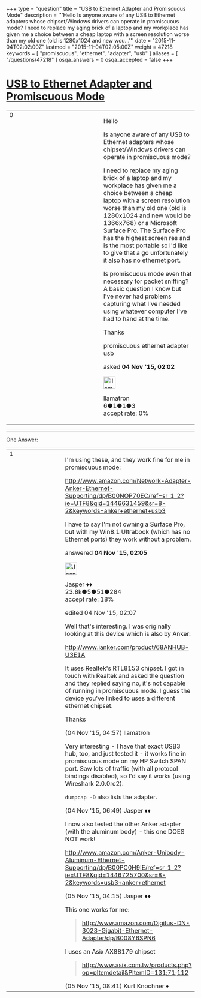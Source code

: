 +++
type = "question"
title = "USB to Ethernet Adapter and Promiscuous Mode"
description = '''Hello Is anyone aware of any USB to Ethernet adapters whose chipset/Windows drivers can operate in promiscuous mode? I need to replace my aging brick of a laptop and my workplace has given me a choice between a cheap laptop with a screen resolution worse than my old one (old is 1280x1024 and new wou...'''
date = "2015-11-04T02:02:00Z"
lastmod = "2015-11-04T02:05:00Z"
weight = 47218
keywords = [ "promiscuous", "ethernet", "adapter", "usb" ]
aliases = [ "/questions/47218" ]
osqa_answers = 0
osqa_accepted = false
+++

<div class="headNormal">

# [USB to Ethernet Adapter and Promiscuous Mode](/questions/47218/usb-to-ethernet-adapter-and-promiscuous-mode)

</div>

<div id="main-body">

<div id="askform">

<table id="question-table" style="width:100%;"><colgroup><col style="width: 50%" /><col style="width: 50%" /></colgroup><tbody><tr class="odd"><td style="width: 30px; vertical-align: top"><div class="vote-buttons"><div id="post-47218-score" class="post-score" title="current number of votes">0</div><div id="favorite-count" class="favorite-count"></div></div></td><td><div id="item-right"><div class="question-body"><p>Hello</p><p>Is anyone aware of any USB to Ethernet adapters whose chipset/Windows drivers can operate in promiscuous mode?</p><p>I need to replace my aging brick of a laptop and my workplace has given me a choice between a cheap laptop with a screen resolution worse than my old one (old is 1280x1024 and new would be 1366x768) or a Microsoft Surface Pro. The Surface Pro has the highest screen res and is the most portable so I'd like to give that a go unfortunately it also has no ethernet port.</p><p>Is promiscuous mode even that necessary for packet sniffing? A basic question I know but I've never had problems capturing what I've needed using whatever computer I've had to hand at the time.</p><p>Thanks</p></div><div id="question-tags" class="tags-container tags">promiscuous ethernet adapter usb</div><div id="question-controls" class="post-controls"></div><div class="post-update-info-container"><div class="post-update-info post-update-info-user"><p>asked <strong>04 Nov '15, 02:02</strong></p><img src="https://secure.gravatar.com/avatar/4cba07980be0515c7e7df3276e1ef91f?s=32&amp;d=identicon&amp;r=g" class="gravatar" width="32" height="32" alt="llamatron&#39;s gravatar image" /><p>llamatron<br />
<span class="score" title="6 reputation points">6</span><span title="1 badges"><span class="badge1">●</span><span class="badgecount">1</span></span><span title="1 badges"><span class="silver">●</span><span class="badgecount">1</span></span><span title="3 badges"><span class="bronze">●</span><span class="badgecount">3</span></span><br />
<span class="accept_rate" title="Rate of the user&#39;s accepted answers">accept rate:</span> <span title="llamatron has no accepted answers">0%</span></p></div></div><div id="comments-container-47218" class="comments-container"></div><div id="comment-tools-47218" class="comment-tools"></div><div class="clear"></div><div id="comment-47218-form-container" class="comment-form-container"></div><div class="clear"></div></div></td></tr></tbody></table>

------------------------------------------------------------------------

<div class="tabBar">

<span id="sort-top"></span>

<div class="headQuestions">

One Answer:

</div>

</div>

<span id="47219"></span>

<div id="answer-container-47219" class="answer">

<table style="width:100%;"><colgroup><col style="width: 50%" /><col style="width: 50%" /></colgroup><tbody><tr class="odd"><td style="width: 30px; vertical-align: top"><div class="vote-buttons"><div id="post-47219-score" class="post-score" title="current number of votes">1</div></div></td><td><div class="item-right"><div class="answer-body"><p>I'm using these, and they work fine for me in promiscuous mode:</p><p><a href="http://www.amazon.com/Network-Adapter-Anker-Ethernet-Supporting/dp/B00NOP70EC/ref=sr_1_2?ie=UTF8&amp;qid=1446631459&amp;sr=8-2&amp;keywords=anker+ethernet+usb3">http://www.amazon.com/Network-Adapter-Anker-Ethernet-Supporting/dp/B00NOP70EC/ref=sr_1_2?ie=UTF8&amp;qid=1446631459&amp;sr=8-2&amp;keywords=anker+ethernet+usb3</a></p><p>I have to say I'm not owning a Surface Pro, but with my Win8.1 Ultrabook (which has no Ethernet ports) they work without a problem.</p></div><div class="answer-controls post-controls"></div><div class="post-update-info-container"><div class="post-update-info post-update-info-user"><p>answered <strong>04 Nov '15, 02:05</strong></p><img src="https://secure.gravatar.com/avatar/c578ba2967741f25aebd6afef702f432?s=32&amp;d=identicon&amp;r=g" class="gravatar" width="32" height="32" alt="Jasper&#39;s gravatar image" /><p>Jasper ♦♦<br />
<span class="score" title="23806 reputation points"><span>23.8k</span></span><span title="5 badges"><span class="badge1">●</span><span class="badgecount">5</span></span><span title="51 badges"><span class="silver">●</span><span class="badgecount">51</span></span><span title="284 badges"><span class="bronze">●</span><span class="badgecount">284</span></span><br />
<span class="accept_rate" title="Rate of the user&#39;s accepted answers">accept rate:</span> <span title="Jasper has 263 accepted answers">18%</span></p></div><div class="post-update-info post-update-info-edited"><p>edited 04 Nov '15, 02:07</p></div></div><div id="comments-container-47219" class="comments-container"><span id="47230"></span><div id="comment-47230" class="comment"><div id="post-47230-score" class="comment-score"></div><div class="comment-text"><p>Well that's interesting. I was originally looking at this device which is also by Anker:</p><p><a href="http://www.ianker.com/product/68ANHUB-U3E1A">http://www.ianker.com/product/68ANHUB-U3E1A</a></p><p>It uses Realtek's RTL8153 chipset. I got in touch with Realtek and asked the question and they replied saying no, it's not capable of running in promiscuous mode. I guess the device you've linked to uses a different ethernet chipset.</p><p>Thanks</p></div><div id="comment-47230-info" class="comment-info"><span class="comment-age">(04 Nov '15, 04:57)</span> llamatron</div></div><span id="47235"></span><div id="comment-47235" class="comment"><div id="post-47235-score" class="comment-score"></div><div class="comment-text"><p>Very interesting - I have that exact USB3 hub, too, and just tested it - it works fine in promiscuous mode on my HP Switch SPAN port. Saw lots of traffic (with all protocol bindings disabled), so I'd say it works (using Wireshark 2.0.0rc2).</p><p><code>dumpcap -D</code> also lists the adapter.</p></div><div id="comment-47235-info" class="comment-info"><span class="comment-age">(04 Nov '15, 06:49)</span> Jasper ♦♦</div></div><span id="47285"></span><div id="comment-47285" class="comment"><div id="post-47285-score" class="comment-score"></div><div class="comment-text"><p>I now also tested the other Anker adapter (with the aluminum body) - this one DOES NOT work!</p><p><a href="http://www.amazon.com/Anker-Unibody-Aluminum-Ethernet-Supporting/dp/B00PC0H9IE/ref=sr_1_2?ie=UTF8&amp;qid=1446725700&amp;sr=8-2&amp;keywords=usb3+anker+ethernet">http://www.amazon.com/Anker-Unibody-Aluminum-Ethernet-Supporting/dp/B00PC0H9IE/ref=sr_1_2?ie=UTF8&amp;qid=1446725700&amp;sr=8-2&amp;keywords=usb3+anker+ethernet</a></p></div><div id="comment-47285-info" class="comment-info"><span class="comment-age">(05 Nov '15, 04:15)</span> Jasper ♦♦</div></div><span id="47292"></span><div id="comment-47292" class="comment"><div id="post-47292-score" class="comment-score"></div><div class="comment-text"><p>This one works for me:</p><blockquote><p><a href="http://www.amazon.com/Digitus-DN-3023-Gigabit-Ethernet-Adapter/dp/B008Y6SPN6">http://www.amazon.com/Digitus-DN-3023-Gigabit-Ethernet-Adapter/dp/B008Y6SPN6</a></p></blockquote><p>I uses an Asix AX88179 chipset</p><blockquote><p><a href="http://www.asix.com.tw/products.php?op=pItemdetail&amp;PItemID=131;71;112">http://www.asix.com.tw/products.php?op=pItemdetail&amp;PItemID=131;71;112</a></p></blockquote></div><div id="comment-47292-info" class="comment-info"><span class="comment-age">(05 Nov '15, 08:41)</span> Kurt Knochner ♦</div></div></div><div id="comment-tools-47219" class="comment-tools"></div><div class="clear"></div><div id="comment-47219-form-container" class="comment-form-container"></div><div class="clear"></div></div></td></tr></tbody></table>

</div>

<div class="paginator-container-left">

</div>

</div>

</div>

